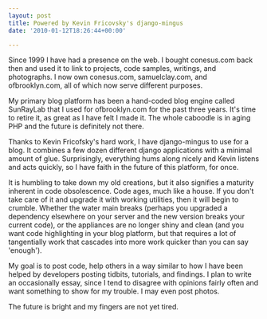 ```yaml
---
layout: post
title: Powered by Kevin Fricovsky's django-mingus
date: '2010-01-12T18:26:44+00:00'

---
```

Since 1999 I have had a presence on the web. I bought conesus.com back then and used it to link to projects, code samples, writings, and photographs. I now own conesus.com, samuelclay.com, and ofbrooklyn.com, all of which now serve different purposes.

My primary blog platform has been a hand-coded blog engine called SunRayLab that I used for ofbrooklyn.com for the past three years. It's time to retire it, as great as I have felt I made it. The whole caboodle is in aging PHP and the future is definitely not there. 

Thanks to Kevin Fricofsky's hard work, I have django-mingus to use for a blog. It combines a few dozen different django applications with a minimal amount of glue. Surprisingly, everything hums along nicely and Kevin listens and acts quickly, so I have faith in the future of this platform, for once. 

It is humbling to take down my old creations, but it also signifies a maturity inherent in code obsolescence. Code ages, much like a house. If you don't take care of it and upgrade it with working utilities, then it will begin to crumble. Whether the water main breaks (perhaps you upgraded a dependency elsewhere on your server and the new version breaks your current code), or the appliances are no longer shiny and clean (and you want code highlighting in your blog platform, but that requires a lot of tangentially work that cascades into more work quicker than you can say 'enough'). 

My goal is to post code, help others in a way similar to how I have been helped by developers posting tidbits, tutorials, and findings. I plan to write an occasionally essay, since I tend to disagree with opinions fairly often and want something to show for my trouble. I may even post photos. 

The future is bright and my fingers are not yet tired.
